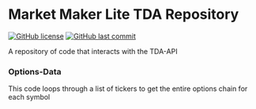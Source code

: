 # Market Maker Lite TDA Repository
<!-- 
[![Website](https://cldup.com/dTxpPi9lDf.thumb.png)](https://nodesource.com/products/nsolid)
-->
[![GitHub license](https://badgen.net/github/license/MarketMakerLite/TDA)](https://github.com/MarketMakerLite/TDA/blob/master/LICENSE)
[![GitHub last commit](https://img.shields.io/github/last-commit/MarketMakerLite/TDA)](https://github.com/MarketMakerLite/TDA/commits/master)

A repository of code that interacts with the TDA-API

### Options-Data

This code loops through a list of tickers to get the entire options chain for each symbol

